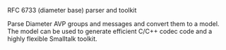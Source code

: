 RFC 6733 (diameter base) parser and toolkit

Parse Diameter AVP groups and messages and convert them to a
model. The model can be used to generate efficient C/C++ codec
code and a highly flexible Smalltalk toolkit.
